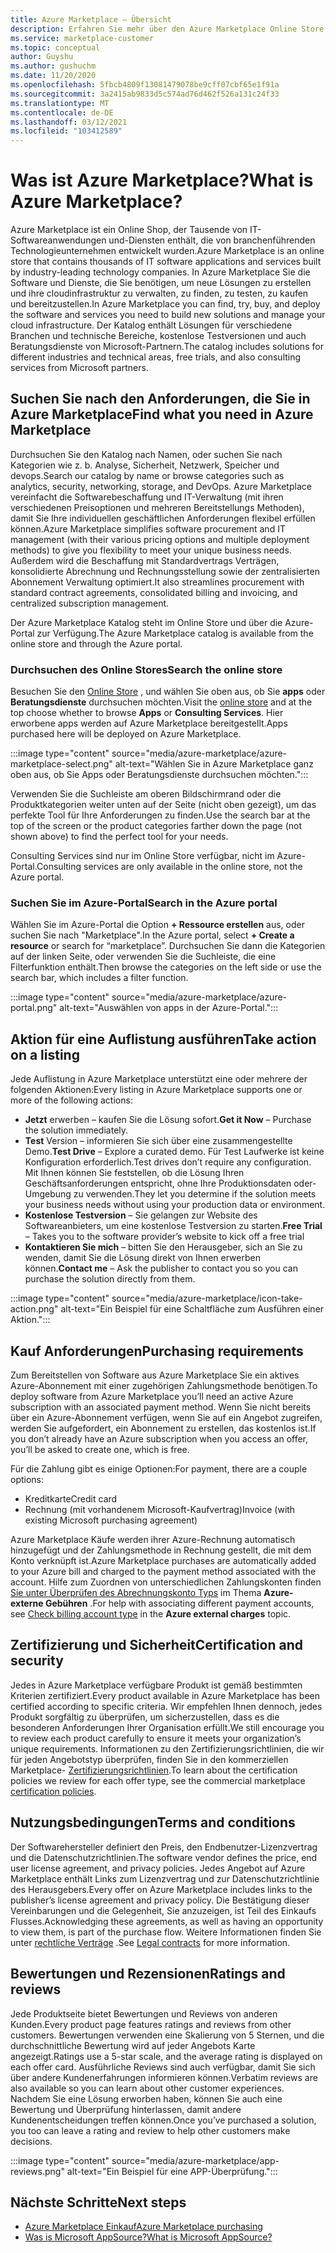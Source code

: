 ```yaml
---
title: Azure Marketplace – Übersicht
description: Erfahren Sie mehr über den Azure Marketplace Online Store und die Art und Weise, wie Sie Software und Lösungen finden und ausprobieren können.
ms.service: marketplace-customer
ms.topic: conceptual
author: Guyshu
ms.author: gushuchm
ms.date: 11/20/2020
ms.openlocfilehash: 5fbcb4809f13081479078be9cff07cbf65e1f91a
ms.sourcegitcommit: 3a2415ab9833d5c574ad76d462f526a131c24f33
ms.translationtype: MT
ms.contentlocale: de-DE
ms.lasthandoff: 03/12/2021
ms.locfileid: "103412589"
---
```

# <a name="what-is-azure-marketplace"></a><span data-ttu-id="a1040-103">Was ist Azure Marketplace?</span><span class="sxs-lookup"><span data-stu-id="a1040-103">What is Azure Marketplace?</span></span>

<span data-ttu-id="a1040-104">Azure Marketplace ist ein Online Shop, der Tausende von IT-Softwareanwendungen und-Diensten enthält, die von branchenführenden Technologieunternehmen entwickelt wurden.</span><span class="sxs-lookup"><span data-stu-id="a1040-104">Azure Marketplace is an online store that contains thousands of IT software applications and services built by industry-leading technology companies.</span></span> <span data-ttu-id="a1040-105">In Azure Marketplace Sie die Software und Dienste, die Sie benötigen, um neue Lösungen zu erstellen und ihre cloudinfrastruktur zu verwalten, zu finden, zu testen, zu kaufen und bereitzustellen.</span><span class="sxs-lookup"><span data-stu-id="a1040-105">In Azure Marketplace you can find, try, buy, and deploy the software and services you need to build new solutions and manage your cloud infrastructure.</span></span> <span data-ttu-id="a1040-106">Der Katalog enthält Lösungen für verschiedene Branchen und technische Bereiche, kostenlose Testversionen und auch Beratungsdienste von Microsoft-Partnern.</span><span class="sxs-lookup"><span data-stu-id="a1040-106">The catalog includes solutions for different industries and technical areas, free trials, and also consulting services from Microsoft partners.</span></span>

## <a name="find-what-you-need-in-azure-marketplace"></a><span data-ttu-id="a1040-107">Suchen Sie nach den Anforderungen, die Sie in Azure Marketplace</span><span class="sxs-lookup"><span data-stu-id="a1040-107">Find what you need in Azure Marketplace</span></span>

<span data-ttu-id="a1040-108">Durchsuchen Sie den Katalog nach Namen, oder suchen Sie nach Kategorien wie z. b. Analyse, Sicherheit, Netzwerk, Speicher und devops.</span><span class="sxs-lookup"><span data-stu-id="a1040-108">Search our catalog by name or browse categories such as analytics, security, networking, storage, and DevOps.</span></span> <span data-ttu-id="a1040-109">Azure Marketplace vereinfacht die Softwarebeschaffung und IT-Verwaltung (mit ihren verschiedenen Preisoptionen und mehreren Bereitstellungs Methoden), damit Sie Ihre individuellen geschäftlichen Anforderungen flexibel erfüllen können.</span><span class="sxs-lookup"><span data-stu-id="a1040-109">Azure Marketplace simplifies software procurement and IT management (with their various pricing options and multiple deployment methods) to give you flexibility to meet your unique business needs.</span></span> <span data-ttu-id="a1040-110">Außerdem wird die Beschaffung mit Standardvertrags Verträgen, konsolidierte Abrechnung und Rechnungsstellung sowie der zentralisierten Abonnement Verwaltung optimiert.</span><span class="sxs-lookup"><span data-stu-id="a1040-110">It also streamlines procurement with standard contract agreements, consolidated billing and invoicing, and centralized subscription management.</span></span>

<span data-ttu-id="a1040-111">Der Azure Marketplace Katalog steht im Online Store und über die Azure-Portal zur Verfügung.</span><span class="sxs-lookup"><span data-stu-id="a1040-111">The Azure Marketplace catalog is available from the online store and through the Azure portal.</span></span>  

### <a name="search-the-online-store"></a><span data-ttu-id="a1040-112">Durchsuchen des Online Stores</span><span class="sxs-lookup"><span data-stu-id="a1040-112">Search the online store</span></span>

<span data-ttu-id="a1040-113">Besuchen Sie den [Online Store](https://azuremarketplace.microsoft.com/) , und wählen Sie oben aus, ob Sie **apps** oder **Beratungsdienste** durchsuchen möchten.</span><span class="sxs-lookup"><span data-stu-id="a1040-113">Visit the [online store](https://azuremarketplace.microsoft.com/) and at the top choose whether to browse **Apps** or **Consulting Services**.</span></span> <span data-ttu-id="a1040-114">Hier erworbene apps werden auf Azure Marketplace bereitgestellt.</span><span class="sxs-lookup"><span data-stu-id="a1040-114">Apps purchased here will be deployed on Azure Marketplace.</span></span>

:::image type="content" source="media/azure-marketplace/azure-marketplace-select.png" alt-text="Wählen Sie in Azure Marketplace ganz oben aus, ob Sie Apps oder Beratungsdienste durchsuchen möchten.":::

<span data-ttu-id="a1040-116">Verwenden Sie die Suchleiste am oberen Bildschirmrand oder die Produktkategorien weiter unten auf der Seite (nicht oben gezeigt), um das perfekte Tool für Ihre Anforderungen zu finden.</span><span class="sxs-lookup"><span data-stu-id="a1040-116">Use the search bar at the top of the screen or the product categories farther down the page (not shown above) to find the perfect tool for your needs.</span></span>

<span data-ttu-id="a1040-117">Consulting Services sind nur im Online Store verfügbar, nicht im Azure-Portal.</span><span class="sxs-lookup"><span data-stu-id="a1040-117">Consulting services are only available in the online store, not the Azure portal.</span></span>

### <a name="search-in-the-azure-portal"></a><span data-ttu-id="a1040-118">Suchen Sie im Azure-Portal</span><span class="sxs-lookup"><span data-stu-id="a1040-118">Search in the Azure portal</span></span>

<span data-ttu-id="a1040-119">Wählen Sie im Azure-Portal die Option **+ Ressource erstellen** aus, oder suchen Sie nach "Marketplace".</span><span class="sxs-lookup"><span data-stu-id="a1040-119">In the Azure portal, select **+ Create a resource** or search for “marketplace”.</span></span> <span data-ttu-id="a1040-120">Durchsuchen Sie dann die Kategorien auf der linken Seite, oder verwenden Sie die Suchleiste, die eine Filterfunktion enthält.</span><span class="sxs-lookup"><span data-stu-id="a1040-120">Then browse the categories on the left side or use the search bar, which includes a filter function.</span></span>

:::image type="content" source="media/azure-marketplace/azure-portal.png" alt-text="Auswählen von apps in der Azure-Portal.":::

## <a name="take-action-on-a-listing"></a><span data-ttu-id="a1040-122">Aktion für eine Auflistung ausführen</span><span class="sxs-lookup"><span data-stu-id="a1040-122">Take action on a listing</span></span>

<span data-ttu-id="a1040-123">Jede Auflistung in Azure Marketplace unterstützt eine oder mehrere der folgenden Aktionen:</span><span class="sxs-lookup"><span data-stu-id="a1040-123">Every listing in Azure Marketplace supports one or more of the following actions:</span></span>

- <span data-ttu-id="a1040-124">**Jetzt** erwerben – kaufen Sie die Lösung sofort.</span><span class="sxs-lookup"><span data-stu-id="a1040-124">**Get it Now** – Purchase the solution immediately.</span></span>
- <span data-ttu-id="a1040-125">**Test** Version – informieren Sie sich über eine zusammengestellte Demo.</span><span class="sxs-lookup"><span data-stu-id="a1040-125">**Test Drive** – Explore a curated demo.</span></span> <span data-ttu-id="a1040-126">Für Test Laufwerke ist keine Konfiguration erforderlich.</span><span class="sxs-lookup"><span data-stu-id="a1040-126">Test drives don’t require any configuration.</span></span> <span data-ttu-id="a1040-127">Mit Ihnen können Sie feststellen, ob die Lösung Ihren Geschäftsanforderungen entspricht, ohne Ihre Produktionsdaten oder-Umgebung zu verwenden.</span><span class="sxs-lookup"><span data-stu-id="a1040-127">They let you determine if the solution meets your business needs without using your production data or environment.</span></span>
- <span data-ttu-id="a1040-128">**Kostenlose Testversion** – Sie gelangen zur Website des Softwareanbieters, um eine kostenlose Testversion zu starten.</span><span class="sxs-lookup"><span data-stu-id="a1040-128">**Free Trial** – Takes you to the software provider’s website to kick off a free trial</span></span>
- <span data-ttu-id="a1040-129">**Kontaktieren Sie mich** – bitten Sie den Herausgeber, sich an Sie zu wenden, damit Sie die Lösung direkt von Ihnen erwerben können.</span><span class="sxs-lookup"><span data-stu-id="a1040-129">**Contact me** – Ask the publisher to contact you so you can purchase the solution directly from them.</span></span>

:::image type="content" source="media/azure-marketplace/icon-take-action.png" alt-text="Ein Beispiel für eine Schaltfläche zum Ausführen einer Aktion.":::

## <a name="purchasing-requirements"></a><span data-ttu-id="a1040-131">Kauf Anforderungen</span><span class="sxs-lookup"><span data-stu-id="a1040-131">Purchasing requirements</span></span>

<span data-ttu-id="a1040-132">Zum Bereitstellen von Software aus Azure Marketplace Sie ein aktives Azure-Abonnement mit einer zugehörigen Zahlungsmethode benötigen.</span><span class="sxs-lookup"><span data-stu-id="a1040-132">To deploy software from Azure Marketplace you’ll need an active Azure subscription with an associated payment method.</span></span> <span data-ttu-id="a1040-133">Wenn Sie nicht bereits über ein Azure-Abonnement verfügen, wenn Sie auf ein Angebot zugreifen, werden Sie aufgefordert, ein Abonnement zu erstellen, das kostenlos ist.</span><span class="sxs-lookup"><span data-stu-id="a1040-133">If you don’t already have an Azure subscription when you access an offer, you’ll be asked to create one, which is free.</span></span>

<span data-ttu-id="a1040-134">Für die Zahlung gibt es einige Optionen:</span><span class="sxs-lookup"><span data-stu-id="a1040-134">For payment, there are a couple options:</span></span>  

- <span data-ttu-id="a1040-135">Kreditkarte</span><span class="sxs-lookup"><span data-stu-id="a1040-135">Credit card</span></span>
- <span data-ttu-id="a1040-136">Rechnung (mit vorhandenem Microsoft-Kaufvertrag)</span><span class="sxs-lookup"><span data-stu-id="a1040-136">Invoice (with existing Microsoft purchasing agreement)</span></span>

<span data-ttu-id="a1040-137">Azure Marketplace Käufe werden ihrer Azure-Rechnung automatisch hinzugefügt und der Zahlungsmethode in Rechnung gestellt, die mit dem Konto verknüpft ist.</span><span class="sxs-lookup"><span data-stu-id="a1040-137">Azure Marketplace purchases are automatically added to your Azure bill and charged to the payment method associated with the account.</span></span> <span data-ttu-id="a1040-138">Hilfe zum Zuordnen von unterschiedlichen Zahlungskonten finden [Sie unter Überprüfen des Abrechnungskonto Typs](/azure/cost-management-billing/understand/understand-azure-marketplace-charges#check-billing-account-type) im Thema **Azure-externe Gebühren** .</span><span class="sxs-lookup"><span data-stu-id="a1040-138">For help with associating different payment accounts, see [Check billing account type](/azure/cost-management-billing/understand/understand-azure-marketplace-charges#check-billing-account-type) in the **Azure external charges** topic.</span></span>

## <a name="certification-and-security"></a><span data-ttu-id="a1040-139">Zertifizierung und Sicherheit</span><span class="sxs-lookup"><span data-stu-id="a1040-139">Certification and security</span></span>

<span data-ttu-id="a1040-140">Jedes in Azure Marketplace verfügbare Produkt ist gemäß bestimmten Kriterien zertifiziert.</span><span class="sxs-lookup"><span data-stu-id="a1040-140">Every product available in Azure Marketplace has been certified according to specific criteria.</span></span> <span data-ttu-id="a1040-141">Wir empfehlen Ihnen dennoch, jedes Produkt sorgfältig zu überprüfen, um sicherzustellen, dass es die besonderen Anforderungen Ihrer Organisation erfüllt.</span><span class="sxs-lookup"><span data-stu-id="a1040-141">We still encourage you to review each product carefully to ensure it meets your organization’s unique requirements.</span></span> <span data-ttu-id="a1040-142">Informationen zu den Zertifizierungsrichtlinien, die wir für jeden Angebotstyp überprüfen, finden Sie in den kommerziellen Marketplace- [Zertifizierungsrichtlinien](/legal/marketplace/certification-policies).</span><span class="sxs-lookup"><span data-stu-id="a1040-142">To learn about the certification policies we review for each offer type, see the commercial marketplace [certification policies](/legal/marketplace/certification-policies).</span></span>

## <a name="terms-and-conditions"></a><span data-ttu-id="a1040-143">Nutzungsbedingungen</span><span class="sxs-lookup"><span data-stu-id="a1040-143">Terms and conditions</span></span>

<span data-ttu-id="a1040-144">Der Softwarehersteller definiert den Preis, den Endbenutzer-Lizenzvertrag und die Datenschutzrichtlinien.</span><span class="sxs-lookup"><span data-stu-id="a1040-144">The software vendor defines the price, end user license agreement, and privacy policies.</span></span> <span data-ttu-id="a1040-145">Jedes Angebot auf Azure Marketplace enthält Links zum Lizenzvertrag und zur Datenschutzrichtlinie des Herausgebers.</span><span class="sxs-lookup"><span data-stu-id="a1040-145">Every offer on Azure Marketplace includes links to the publisher’s license agreement and privacy policy.</span></span> <span data-ttu-id="a1040-146">Die Bestätigung dieser Vereinbarungen und die Gelegenheit, Sie anzuzeigen, ist Teil des Einkaufs Flusses.</span><span class="sxs-lookup"><span data-stu-id="a1040-146">Acknowledging these agreements, as well as having an opportunity to view them, is part of the purchase flow.</span></span> <span data-ttu-id="a1040-147">Weitere Informationen finden Sie unter [rechtliche Verträge](legal-contracts.md) .</span><span class="sxs-lookup"><span data-stu-id="a1040-147">See [Legal contracts](legal-contracts.md) for more information.</span></span>

## <a name="ratings-and-reviews"></a><span data-ttu-id="a1040-148">Bewertungen und Rezensionen</span><span class="sxs-lookup"><span data-stu-id="a1040-148">Ratings and reviews</span></span>

<span data-ttu-id="a1040-149">Jede Produktseite bietet Bewertungen und Reviews von anderen Kunden.</span><span class="sxs-lookup"><span data-stu-id="a1040-149">Every product page features ratings and reviews from other customers.</span></span> <span data-ttu-id="a1040-150">Bewertungen verwenden eine Skalierung von 5 Sternen, und die durchschnittliche Bewertung wird auf jeder Angebots Karte angezeigt.</span><span class="sxs-lookup"><span data-stu-id="a1040-150">Ratings use a 5-star scale, and the average rating is displayed on each offer card.</span></span> <span data-ttu-id="a1040-151">Ausführliche Reviews sind auch verfügbar, damit Sie sich über andere Kundenerfahrungen informieren können.</span><span class="sxs-lookup"><span data-stu-id="a1040-151">Verbatim reviews are also available so you can learn about other customer experiences.</span></span> <span data-ttu-id="a1040-152">Nachdem Sie eine Lösung erworben haben, können Sie auch eine Bewertung und Überprüfung hinterlassen, damit andere Kundenentscheidungen treffen können.</span><span class="sxs-lookup"><span data-stu-id="a1040-152">Once you’ve purchased a solution, you too can leave a rating and review to help other customers make decisions.</span></span>

:::image type="content" source="media/azure-marketplace/app-reviews.png" alt-text="Ein Beispiel für eine APP-Überprüfung.":::

## <a name="next-steps"></a><span data-ttu-id="a1040-154">Nächste Schritte</span><span class="sxs-lookup"><span data-stu-id="a1040-154">Next steps</span></span>

- [<span data-ttu-id="a1040-155">Azure Marketplace Einkauf</span><span class="sxs-lookup"><span data-stu-id="a1040-155">Azure Marketplace purchasing</span></span>](azure-purchasing-invoicing.md)
- [<span data-ttu-id="a1040-156">Was is Microsoft AppSource?</span><span class="sxs-lookup"><span data-stu-id="a1040-156">What is Microsoft AppSource?</span></span>](appsource-overview.md)